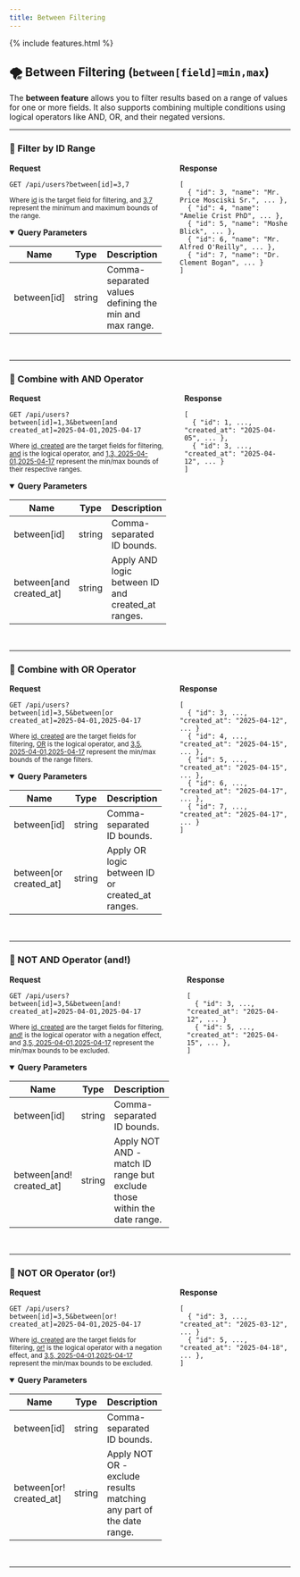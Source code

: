 ```yaml
---
title: Between Filtering
---
```


{% include features.html %}

## 🌪️ Between Filtering (`between[field]=min,max`)

The **between feature** allows you to filter results based on a range of values for one or more fields. It also supports combining multiple conditions using logical operators like AND, OR, and their negated versions.

---

### 🔹 Filter by ID Range

<div style="display: flex; gap: 2rem; align-items: flex-start;" class="req-res">

<div style="flex: 1;" class="highlight">
<strong>Request</strong>

<pre class="highlight"><code>GET /api/users?between[id]=3,7</code></pre>

<sup>Where <ins>id</ins> is the target field for filtering, and <ins>3,7</ins> represent the minimum and maximum bounds of the range.</sup>

<details open class="sup">
<summary><strong>Query Parameters</strong></summary>

| Name        | Type   | Description                                            |
|-------------|--------|--------------------------------------------------------|
| between[id] | string | Comma-separated values defining the min and max range. |
</details>

</div>

<div style="flex: 1;">
<strong>Response</strong>

<pre><code>[
  { "id": 3, "name": "Mr. Price Mosciski Sr.", ... },
  { "id": 4, "name": "Amelie Crist PhD", ... },
  { "id": 5, "name": "Moshe Blick", ... },
  { "id": 6, "name": "Mr. Alfred O'Reilly", ... },
  { "id": 7, "name": "Dr. Clement Bogan", ... }
]
</code></pre>
</div>

</div>

<br>

---

### 🔹 Combine with AND Operator

<div style="display: flex; gap: 2rem; align-items: flex-start;" class="req-res">

<div style="flex: 1;" class="highlight">
<strong>Request</strong>

<pre class="highlight"><code>GET /api/users?between[id]=1,3&amp;between[and created_at]=2025-04-01,2025-04-17</code></pre>

<sup>Where <ins>id, created</ins> are the target fields for filtering, <ins>and</ins> is the logical operator, and <ins>1,3, 2025-04-01,2025-04-17</ins> represent the min/max bounds of their respective ranges.</sup>

<details open class="sup">
<summary><strong>Query Parameters</strong></summary>

| Name                    | Type   | Description                                       |
|-------------------------|--------|---------------------------------------------------|
| between[id]             | string | Comma-separated ID bounds.                        |
| between[and created_at] | string | Apply AND logic between ID and created_at ranges. |
</details>

</div>

<div style="flex: 1;">
<strong>Response</strong>

<pre><code>[
  { "id": 1, ..., "created_at": "2025-04-05", ... },
  { "id": 3, ..., "created_at": "2025-04-12", ... }
]
</code></pre>
</div>

</div>

<br>

---

### 🔹 Combine with OR Operator

<div style="display: flex; gap: 2rem; align-items: flex-start;" class="req-res">

<div style="flex: 1;" class="highlight">
<strong>Request</strong>

<pre class="highlight"><code>GET /api/users?between[id]=3,5&amp;between[or created_at]=2025-04-01,2025-04-17</code></pre>

<sup>Where <ins>id, created</ins> are the target fields for filtering, <ins>OR</ins> is the logical operator, and <ins>3,5, 2025-04-01,2025-04-17</ins> represent the min/max bounds of the range filters.</sup>

<details open class="sup">
<summary><strong>Query Parameters</strong></summary>

| Name                   | Type   | Description                                     |
|------------------------|--------|-------------------------------------------------|
| between[id]            | string | Comma-separated ID bounds.                      |
| between[or created_at] | string | Apply OR logic between ID or created_at ranges. |
</details>

</div>

<div style="flex: 1;">
<strong>Response</strong>

<pre><code>[
  { "id": 3, ..., "created_at": "2025-04-12", ... }
  { "id": 4, ..., "created_at": "2025-04-15", ... },
  { "id": 5, ..., "created_at": "2025-04-15", ... },
  { "id": 6, ..., "created_at": "2025-04-17", ... },
  { "id": 7, ..., "created_at": "2025-04-17", ... }
]
</code></pre>
</div>

</div>

<br>

---

### 🔹 NOT AND Operator (and!)

<div style="display: flex; gap: 2rem; align-items: flex-start;" class="req-res">

<div style="flex: 1;" class="highlight">
<strong>Request</strong>

<pre class="highlight"><code>GET /api/users?between[id]=3,5&amp;between[and! created_at]=2025-04-01,2025-04-17</code></pre>

<sup>Where <ins>id, created</ins> are the target fields for filtering, <ins>and!</ins> is the logical operator with a negation effect, and <ins>3,5, 2025-04-01,2025-04-17</ins> represent the min/max bounds to be excluded.</sup>

<details open class="sup">
<summary><strong>Query Parameters</strong></summary>

| Name                     | Type   | Description                                                             |
|--------------------------|--------|-------------------------------------------------------------------------|
| between[id]              | string | Comma-separated ID bounds.                                              |
| between[and! created_at] | string | Apply NOT AND - match ID range but exclude those within the date range. |
</details>

</div>

<div style="flex: 1;">
<strong>Response</strong>

<pre><code>[
  { "id": 3, ..., "created_at": "2025-04-12", ... }
  { "id": 5, ..., "created_at": "2025-04-15", ... },
]
</code></pre>
</div>

</div>

<br>

---

### 🔹 NOT OR Operator (or!)

<div style="display: flex; gap: 2rem; align-items: flex-start;" class="req-res">

<div style="flex: 1;" class="highlight">
<strong>Request</strong>

<pre class="highlight"><code>GET /api/users?between[id]=3,5&amp;between[or! created_at]=2025-04-01,2025-04-17</code></pre>

<sup>Where <ins>id, created</ins> are the target fields for filtering, <ins>or!</ins> is the logical operator with a negation effect, and <ins>3,5, 2025-04-01,2025-04-17</ins> represent the min/max bounds to be excluded.</sup>

<details open class="sup">
<summary><strong>Query Parameters</strong></summary>

| Name                    | Type   | Description                                                         |
|-------------------------|--------|---------------------------------------------------------------------|
| between[id]             | string | Comma-separated ID bounds.                                          |
| between[or! created_at] | string | Apply NOT OR - exclude results matching any part of the date range. |
</details>

</div>

<div style="flex: 1;">
<strong>Response</strong>

<pre><code>[
  { "id": 3, ..., "created_at": "2025-03-12", ... }
  { "id": 5, ..., "created_at": "2025-04-18", ... },
]
</code></pre>
</div>

</div>

<br>

---
